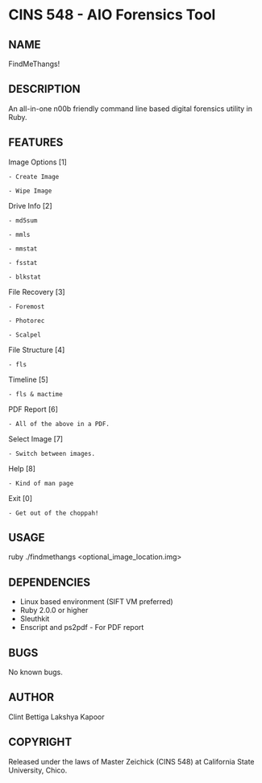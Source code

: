 CINS 548 - AIO Forensics Tool 
============

NAME
---
FindMeThangs!

DESCRIPTION
---
  An all-in-one n00b friendly command line based digital forensics utility in Ruby.

FEATURES
---

Image Options   [1]

	- Create Image
	
	- Wipe Image
	
Drive Info      [2]

	- md5sum
	
	- mmls
	
	- mmstat
	
	- fsstat
	
	- blkstat
	
File Recovery   [3]

	- Foremost
	
	- Photorec
	
	- Scalpel
	
File Structure  [4]

	- fls
	
Timeline        [5]

 	- fls & mactime
 	
PDF Report      [6]

	- All of the above in a PDF.
	
Select Image    [7]

	- Switch between images.
	
Help            [8]

	- Kind of man page
	
Exit            [0]

	- Get out of the choppah!
	

USAGE
---
  ruby ./findmethangs <optional_image_location.img>

DEPENDENCIES
---
  - Linux based environment (SIFT VM preferred)
  - Ruby 2.0.0 or higher
  - Sleuthkit
  - Enscript and ps2pdf - For PDF report

BUGS
---
  No known bugs.

AUTHOR
---
 Clint Bettiga
 Lakshya Kapoor

COPYRIGHT
---
  Released under the laws of Master Zeichick (CINS 548) at California State University, Chico. 
